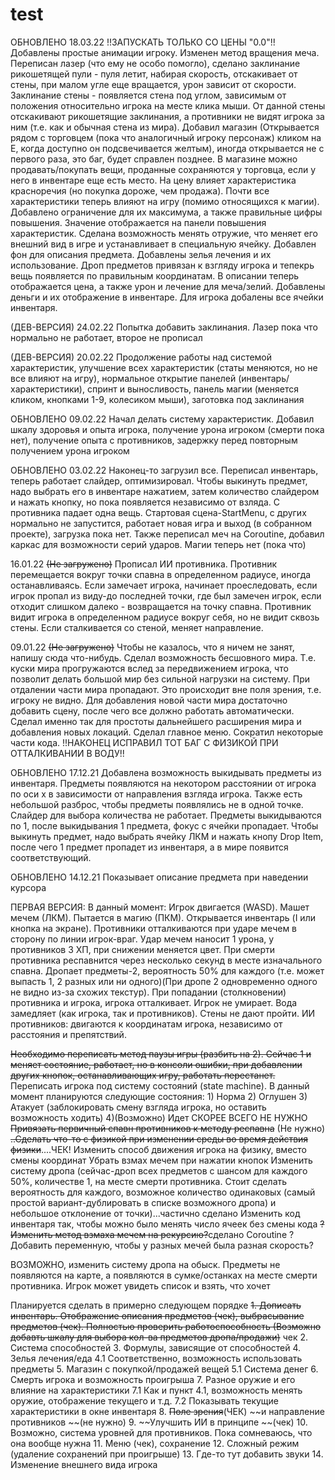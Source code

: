 # test
ОБНОВЛЕНО 18.03.22 !!ЗАПУСКАТЬ ТОЛЬКО СО ЦЕНЫ "0.0"!! Добавлены простые анимации игроку. Изменен метод вращения меча. Переписан лазер (что ему не особо помогло), сделано заклинание рикошетящей пули - пуля летит, набирая скорость, отскакивает от стены, при малом угле еще вращается, урон зависит от скорости. Заклинание стены - появляется стена под углом, зависимым от положения относительно игрока на месте клика мыши. От данной стены отскакивают рикошетящие заклинания, а противники не видят игрока за ним (т.е. как  и обычная стена из мира). Добавил магазин (Открывается рядом с торговцем (пока что аналогичный игроку персонаж) кликом на E, когда доступно он подсвечивается желтым), иногда открывается не с первого раза, это баг, будет справлен позднее. В магазине можно продавать/покупать вещи, проданные сохраняются у торговца, если у него в инвентаре еще есть место. На цену влияет характеристика красноречия (но покупка дороже, чем продажа). Почти все характеристики теперь влияют на игру (помимо относящихся к магии). Добавлено ограничение для их максимума, а также правильные цифры повышения. Значение отображается на панели повышения характеристик. Сделана возможность менять отружие, что меняет его внешний вид в игре и устанавливает в специальную ячейку. Добавлен фон для описания предмета. Добавлены зелья лечения и их использование. Дроп предметов привязан к взгляду игрока и тепекрь вещь появляется по правильным координатам. В описании теперь отображается цена, а также урон и лечение для меча/зелий. Добавлены деньги и их отображение в инвентаре. Для игрока добалены все ячейки инвентаря.

(ДЕВ-ВЕРСИЯ) 24.02.22 Попытка добавить заклинания. Лазер пока что нормально не работает, второе не прописал

(ДЕВ-ВЕРСИЯ) 20.02.22 Продолжение работы над системой характеристик, улучшение всех характеристик (статы меняются, но не все влияют на игру), нормальное открытие панелей (инвентарь/характеристики), спринт и выносливость, панель магии (меняется кликом, кнопками 1-9, колесиком мыши), заготовка под заклинания

ОБНОВЛЕНО 09.02.22 Начал делать систему характеристик. Добавил шкалу здоровья и опыта игрока, получение урона игроком (смерти пока нет), получение опыта с противников, задержку перед повторным получением урона игроком

ОБНОВЛЕНО 03.02.22 Наконец-то загрузил все. Переписал инвентарь, теперь работает слайдер, оптимизировал. Чтобы выкинуть предмет, надо выбрать его в инвентаре нажатием, затем количество слайдером и нажать кнопку, но пока появляется независимо от взляда. С противника падает одна вещь. Стартовая сцена-StartMenu, с других нормально не запустится, работает новая игра и выход (в собранном проекте), загрузка пока нет. Также переписал меч на Coroutine, добавил каркас для возможности серий ударов. Магии теперь нет (пока что)

16.01.22 ~~(Не загружено)~~ Прописал ИИ противника. Противник перемещается вокруг точки спавна в определенном радиусе, иногда останавливаясь. Если замечает игрока, начинает проеследовать, если игрок пропал из виду-до последней точки, где был замечен игрок, если отходит слишком далеко - возвращается на точку спавна. Противник видит игрока в определенном радиусе вокруг себя, но не видит сквозь стены. Если сталкивается со стеной, меняет направление.


09.01.22 ~~(Не загружено)~~
Чтобы не казалось, что я ничем не занят, напишу сюда что-нибудь. Сделал возможность бесшовного мира. Т.е. куски мира прогружаются вслед за передвижением игрока, что позволит делать большой мир без сильной нагрузки на систему. При отдалении части мира пропадают. Это происходит вне поля зрения, т.е. игроку не видно. Для добавления новой части мира достаточно добавить сцену, после чего все должно работать автоматически. Сделал именно так для простоты дальнейшего расширения мира и добавления новых локаций. Сделал главное меню. Сократил некоторые части кода.
!!НАКОНЕЦ ИСПРАВИЛ ТОТ БАГ С ФИЗИКОЙ ПРИ ОТТАЛКИВАНИИ В ВОДУ!!


ОБНОВЛЕНО 17.12.21
Добавлена возможность выкидывать предметы из инвентаря. Предметы появляются на некотором расстоянии от игрока по оси x в зависимости от направления взгляда игрока. Также есть небольшой разброс, чтобы предметы появлялись не в одной точке. Слайдер для выбора количества не работает. Предметы выкидываются по 1, после выкидывания 1 предмета, фокус с ячейки пропадает. Чтобы выкинуть предмет, надо выбрать ячейку ЛКМ и нажать кнопу Drop Item, после чего 1 предмет пропадет из инвентаря, а в мире появится соответствующий.


ОБНОВЛЕНО 14.12.21
Показывает описание предмета при наведении курсора



ПЕРВАЯ ВЕРСИЯ:
В данный момент:
Игрок двигается (WASD). Машет мечем (ЛКМ). Пытается в магию (ПКМ). Открывается инвентарь (I или кнопка на экране). Противники отталкиваются при ударе мечем в сторону по линии игрок-враг. Удар мечем наносит 1 урона, у противников 3 ХП, при снижении меняется цвет. При смерти противника респавнится через несколько секунд в месте изначального спавна. Дропает предметы-2, вероятность 50% для каждого (т.е. может выпасть 1, 2 разных или ни одного)(При дропе 2 одновременно одного не видно из-за схожих текстур). При попадании (столкновении) противника и игрока, игрока отталкивает. Игрок не умирает. Вода замедляет (как игрока, так и противников). Стены не дают пройти.
ИИ противников: двигаются к координатам игрока, независимо от расстояния и препятствий.




~~Необходимо переписать метод паузы игры (разбить на 2). Сейчас 1 и меняет состояние, работает, но в консоли ошибки, при добавлении других кнопок, останавливающих игру, работать перестанет.~~
Переписать игрока под систему состояний (state machine). В данный момент планируются следующие состояния: 1) Норма 2) Оглушен 3) Атакует (заблокировать смену взгляда игрока, но оставить возможность ходить) 4)(Возможно) Идет СКОРЕЕ ВСЕГО НЕ НУЖНО
~~Привязать первичный спавн противников к методу респавна~~ (Не нужно)
~~..Сделать что-то с физикой при изменении среды во время действия физики~~....ЧЕК!
Изменить способ движения игрока на физику, вместо смены координат
Убрать взмах мечем при нажатии кнопок
Изменить систему дропа (сейчас-дроп всех предметов с шансом для каждого 50%, количестве 1, на месте смерти противника. Стоит сделать вероятность для каждого, возможное количество одинаковых (самый простой вариант-дублировать в списке возможного дропа) и небольшое отклонение от точки)...частично сделано
Изменить код инвентаря так, чтобы можно было менять число ячеек без смены кода
~~?Изменить метод взмаха мечем на рекурсию?~~сделано Coroutine
?Добавить переменную, чтобы у разных мечей была разная скорость?



ВОЗМОЖНО, изменить систему дропа на обыск. Предметы не появляются на карте, а появляются в сумке/останках на месте смерти противника. Игрок может увидеть список и взять, что хочет


Планируется сделать в примерно следующем порядке
~~1.	Дописать инвентарь. Отображение описания предметов (чек), выбрасывание предметов (чек). Полностью проверить работоспособность (Возможно добавть шкалу для выбора кол-ва предметов дропа/продажи)~~ чек
2.	Система способностей
3.	Формулы, зависящие от способностей
4.	Зелья лечения/еда
  4.1 Соответственно, возможность использовать предметы
5.	Магазин с покупкой/продажей вещей
  5.1 Система денег
6.	Смерть игрока и возможность проигрыша
7.	Разное оружие и его влияние на характеристики
  7.1 Как и пункт 4.1, возможность менять оружие, отображение текущего и т.д.
  7.2 Показывать текущие характеристики в окне инвентаря
8.	~~Поле зрения~~(ЧЕК) ~~и направление противников ~~(не нужно)
9.	~~Улучшить ИИ в принципе ~~(чек)
10.	Возможно, система уровней для противников. Пока сомневаюсь, что она вообще нужна
11.	Меню (чек), сохранение
12.	Сложный режим (удаление сохранений при проигрыше)
13.	Где-то тут добавить звуки
14.	Изменение внешнего вида игрока
